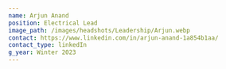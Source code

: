 ```yaml
---
name: Arjun Anand
position: Electrical Lead
image_path: /images/headshots/Leadership/Arjun.webp
contact: https://www.linkedin.com/in/arjun-anand-1a854b1aa/
contact_type: linkedIn
g_year: Winter 2023
---
```

